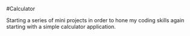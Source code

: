 #Calculator

Starting a series of mini projects in order to hone my coding skills again starting with a simple calculator application.